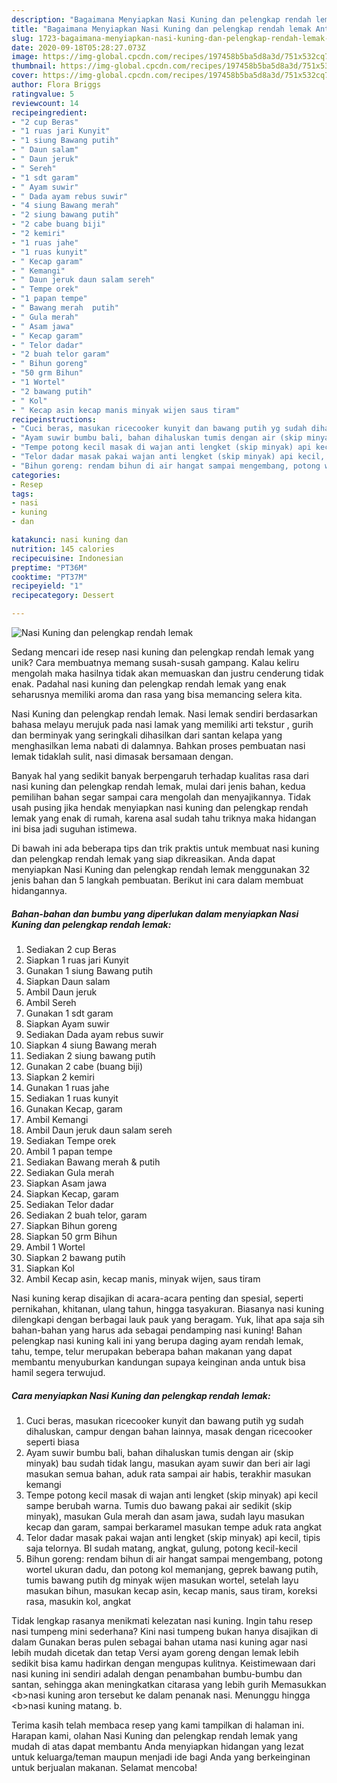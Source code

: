 ```yaml
---
description: "Bagaimana Menyiapkan Nasi Kuning dan pelengkap rendah lemak Anti Gagal"
title: "Bagaimana Menyiapkan Nasi Kuning dan pelengkap rendah lemak Anti Gagal"
slug: 1723-bagaimana-menyiapkan-nasi-kuning-dan-pelengkap-rendah-lemak-anti-gagal
date: 2020-09-18T05:28:27.073Z
image: https://img-global.cpcdn.com/recipes/197458b5ba5d8a3d/751x532cq70/nasi-kuning-dan-pelengkap-rendah-lemak-foto-resep-utama.jpg
thumbnail: https://img-global.cpcdn.com/recipes/197458b5ba5d8a3d/751x532cq70/nasi-kuning-dan-pelengkap-rendah-lemak-foto-resep-utama.jpg
cover: https://img-global.cpcdn.com/recipes/197458b5ba5d8a3d/751x532cq70/nasi-kuning-dan-pelengkap-rendah-lemak-foto-resep-utama.jpg
author: Flora Briggs
ratingvalue: 5
reviewcount: 14
recipeingredient:
- "2 cup Beras"
- "1 ruas jari Kunyit"
- "1 siung Bawang putih"
- " Daun salam"
- " Daun jeruk"
- " Sereh"
- "1 sdt garam"
- " Ayam suwir"
- " Dada ayam rebus suwir"
- "4 siung Bawang merah"
- "2 siung bawang putih"
- "2 cabe buang biji"
- "2 kemiri"
- "1 ruas jahe"
- "1 ruas kunyit"
- " Kecap garam"
- " Kemangi"
- " Daun jeruk daun salam sereh"
- " Tempe orek"
- "1 papan tempe"
- " Bawang merah  putih"
- " Gula merah"
- " Asam jawa"
- " Kecap garam"
- " Telor dadar"
- "2 buah telor garam"
- " Bihun goreng"
- "50 grm Bihun"
- "1 Wortel"
- "2 bawang putih"
- " Kol"
- " Kecap asin kecap manis minyak wijen saus tiram"
recipeinstructions:
- "Cuci beras, masukan ricecooker kunyit dan bawang putih yg sudah dihaluskan, campur dengan bahan lainnya, masak dengan ricecooker seperti biasa"
- "Ayam suwir bumbu bali, bahan dihaluskan tumis dengan air (skip minyak) bau sudah tidak langu, masukan ayam suwir dan beri air lagi masukan semua bahan, aduk rata sampai air habis, terakhir masukan kemangi"
- "Tempe potong kecil masak di wajan anti lengket (skip minyak) api kecil sampe berubah warna. Tumis duo bawang pakai air sedikit (skip minyak), masukan Gula merah dan asam jawa, sudah layu masukan kecap dan garam, sampai berkaramel masukan tempe aduk rata angkat"
- "Telor dadar masak pakai wajan anti lengket (skip minyak) api kecil, tipis saja telornya. Bl sudah matang, angkat, gulung, potong kecil-kecil"
- "Bihun goreng: rendam bihun di air hangat sampai mengembang, potong wortel ukuran dadu, dan potong kol memanjang, geprek bawang putih, tumis bawang putih dg minyak wijen masukan wortel, setelah layu masukan bihun, masukan kecap asin, kecap manis, saus tiram, koreksi rasa, masukin kol, angkat"
categories:
- Resep
tags:
- nasi
- kuning
- dan

katakunci: nasi kuning dan 
nutrition: 145 calories
recipecuisine: Indonesian
preptime: "PT36M"
cooktime: "PT37M"
recipeyield: "1"
recipecategory: Dessert

---
```



![Nasi Kuning dan pelengkap rendah lemak](https://img-global.cpcdn.com/recipes/197458b5ba5d8a3d/751x532cq70/nasi-kuning-dan-pelengkap-rendah-lemak-foto-resep-utama.jpg)

Sedang mencari ide resep nasi kuning dan pelengkap rendah lemak yang unik? Cara membuatnya memang susah-susah gampang. Kalau keliru mengolah maka hasilnya tidak akan memuaskan dan justru cenderung tidak enak. Padahal nasi kuning dan pelengkap rendah lemak yang enak seharusnya memiliki aroma dan rasa yang bisa memancing selera kita.

Nasi Kuning dan pelengkap rendah lemak. Nasi lemak sendiri berdasarkan bahasa melayu merujuk pada nasi lamak yang memiliki arti tekstur , gurih dan berminyak yang seringkali dihasilkan dari santan kelapa yang menghasilkan lema nabati di dalamnya. Bahkan proses pembuatan nasi lemak tidaklah sulit, nasi dimasak bersamaan dengan.

Banyak hal yang sedikit banyak berpengaruh terhadap kualitas rasa dari nasi kuning dan pelengkap rendah lemak, mulai dari jenis bahan, kedua pemilihan bahan segar sampai cara mengolah dan menyajikannya. Tidak usah pusing jika hendak menyiapkan nasi kuning dan pelengkap rendah lemak yang enak di rumah, karena asal sudah tahu triknya maka hidangan ini bisa jadi suguhan istimewa.


Di bawah ini ada beberapa tips dan trik praktis untuk membuat nasi kuning dan pelengkap rendah lemak yang siap dikreasikan. Anda dapat menyiapkan Nasi Kuning dan pelengkap rendah lemak menggunakan 32 jenis bahan dan 5 langkah pembuatan. Berikut ini cara dalam membuat hidangannya.

<!--inarticleads1-->

##### Bahan-bahan dan bumbu yang diperlukan dalam menyiapkan Nasi Kuning dan pelengkap rendah lemak:

1. Sediakan 2 cup Beras
1. Siapkan 1 ruas jari Kunyit
1. Gunakan 1 siung Bawang putih
1. Siapkan  Daun salam
1. Ambil  Daun jeruk
1. Ambil  Sereh
1. Gunakan 1 sdt garam
1. Siapkan  Ayam suwir
1. Sediakan  Dada ayam rebus suwir
1. Siapkan 4 siung Bawang merah
1. Sediakan 2 siung bawang putih
1. Gunakan 2 cabe (buang biji)
1. Siapkan 2 kemiri
1. Gunakan 1 ruas jahe
1. Sediakan 1 ruas kunyit
1. Gunakan  Kecap, garam
1. Ambil  Kemangi
1. Ambil  Daun jeruk daun salam sereh
1. Sediakan  Tempe orek
1. Ambil 1 papan tempe
1. Sediakan  Bawang merah &amp; putih
1. Sediakan  Gula merah
1. Siapkan  Asam jawa
1. Siapkan  Kecap, garam
1. Sediakan  Telor dadar
1. Sediakan 2 buah telor, garam
1. Siapkan  Bihun goreng
1. Siapkan 50 grm Bihun
1. Ambil 1 Wortel
1. Siapkan 2 bawang putih
1. Siapkan  Kol
1. Ambil  Kecap asin, kecap manis, minyak wijen, saus tiram


Nasi kuning kerap disajikan di acara-acara penting dan spesial, seperti pernikahan, khitanan, ulang tahun, hingga tasyakuran. Biasanya nasi kuning dilengkapi dengan berbagai lauk pauk yang beragam. Yuk, lihat apa saja sih bahan-bahan yang harus ada sebagai pendamping nasi kuning! Bahan pelengkap nasi kuning kali ini yang berupa daging ayam rendah lemak, tahu, tempe, telur merupakan beberapa bahan makanan yang dapat membantu menyuburkan kandungan supaya keinginan anda untuk bisa hamil segera terwujud. 

<!--inarticleads2-->

##### Cara menyiapkan Nasi Kuning dan pelengkap rendah lemak:

1. Cuci beras, masukan ricecooker kunyit dan bawang putih yg sudah dihaluskan, campur dengan bahan lainnya, masak dengan ricecooker seperti biasa
1. Ayam suwir bumbu bali, bahan dihaluskan tumis dengan air (skip minyak) bau sudah tidak langu, masukan ayam suwir dan beri air lagi masukan semua bahan, aduk rata sampai air habis, terakhir masukan kemangi
1. Tempe potong kecil masak di wajan anti lengket (skip minyak) api kecil sampe berubah warna. Tumis duo bawang pakai air sedikit (skip minyak), masukan Gula merah dan asam jawa, sudah layu masukan kecap dan garam, sampai berkaramel masukan tempe aduk rata angkat
1. Telor dadar masak pakai wajan anti lengket (skip minyak) api kecil, tipis saja telornya. Bl sudah matang, angkat, gulung, potong kecil-kecil
1. Bihun goreng: rendam bihun di air hangat sampai mengembang, potong wortel ukuran dadu, dan potong kol memanjang, geprek bawang putih, tumis bawang putih dg minyak wijen masukan wortel, setelah layu masukan bihun, masukan kecap asin, kecap manis, saus tiram, koreksi rasa, masukin kol, angkat


Tidak lengkap rasanya menikmati kelezatan nasi kuning. Ingin tahu resep nasi tumpeng mini sederhana? Kini nasi tumpeng bukan hanya disajikan di dalam Gunakan beras pulen sebagai bahan utama nasi kuning agar nasi lebih mudah dicetak dan tetap Versi ayam goreng dengan lemak lebih sedikit bisa kamu hadirkan dengan mengupas kulitnya. Keistimewaan dari nasi kuning ini sendiri adalah dengan penambahan bumbu-bumbu dan santan, sehingga akan meningkatkan citarasa yang lebih gurih Memasukkan &lt;b&gt;nasi kuning aron tersebut ke dalam penanak nasi. Menunggu hingga &lt;b&gt;nasi kuning matang. b. 

Terima kasih telah membaca resep yang kami tampilkan di halaman ini. Harapan kami, olahan Nasi Kuning dan pelengkap rendah lemak yang mudah di atas dapat membantu Anda menyiapkan hidangan yang lezat untuk keluarga/teman maupun menjadi ide bagi Anda yang berkeinginan untuk berjualan makanan. Selamat mencoba!
